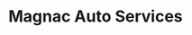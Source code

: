 ---
title: "Magnac Auto Services"
url: /magnac-bourg/magnac-auto-services/
shop: réparation de voitures
---